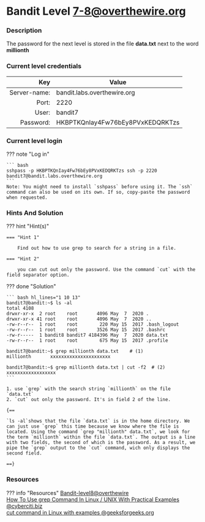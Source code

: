 # Bandit Level 7-8@overthewire.org

### Description
The password for the next level is stored in the file **data.txt** next to the word **millionth**

### Current level credentials
Key                        | Value
-------------------------: |----------------------------------------
Server-name:               | bandit.labs.overthewire.org
Port:                      | 2220
User:                      | bandit7
Password:                  | HKBPTKQnIay4Fw76bEy8PVxKEDQRKTzs


### Current level login
??? note "Log in"

    ``` bash
    sshpass -p HKBPTKQnIay4Fw76bEy8PVxKEDQRKTzs ssh -p 2220 bandit7@bandit.labs.overthewire.org
    ```
    Note: You might need to install `sshpass` before using it. The `ssh` command can also be used on its own. If so, copy-paste the password when requested. 

### Hints And Solution


??? hint "Hint(s)"

    === "Hint 1"

        Find out how to use grep to search for a string in a file. 

    === "Hint 2"

        you can cut out only the password. Use the command `cut` with the field separator option. 




??? done "Solution"

    ``` bash hl_lines="1 10 13"
    bandit7@bandit:~$ ls -al  
    total 4108  
    drwxr-xr-x  2 root    root       4096 May  7  2020 .  
    drwxr-xr-x 41 root    root       4096 May  7  2020 ..  
    -rw-r--r--  1 root    root        220 May 15  2017 .bash_logout  
    -rw-r--r--  1 root    root       3526 May 15  2017 .bashrc  
    -rw-r-----  1 bandit8 bandit7 4184396 May  7  2020 data.txt  
    -rw-r--r--  1 root    root        675 May 15  2017 .profile  

    bandit7@bandit:~$ grep millionth data.txt    # (1)
    millionth       xxxxxxxxxxxxxxxxxxxxxx  

    bandit7@bandit:~$ grep millionth data.txt | cut -f2  # (2)
    xxxxxxxxxxxxxxxxxx
    ```
    
    1. use `grep` with the search string `millionth` on the file `data.txt`
    2. `cut` out only the password. It's in field 2 of the line.
    
    {==
    
    `ls -al`shows that the file `data.txt` is in the home directory. We can just use `grep` this time because we know where the file is located. Using the command `grep "millionth" data.txt`, we look for the term `millionth` within the file `data.txt`. The output is a line with two fields, the second of which is the password. As a result, we pipe the `grep` output to the `cut` command, wich only displays the second field.  

    ==}




### Resources

??? info "Resources"
    [Bandit-level8@overthewire](https://overthewire.org/wargames/bandit/bandit8.html)       
    [How To Use grep Command In Linux / UNIX With Practical Examples @cyberciti.biz](https://www.cyberciti.biz/faq/howto-use-grep-command-in-linux-unix/)       
    [cut command in Linux with examples @geeksforgeeks.org](https://www.geeksforgeeks.org/cut-command-linux-examples/)      









    




 
